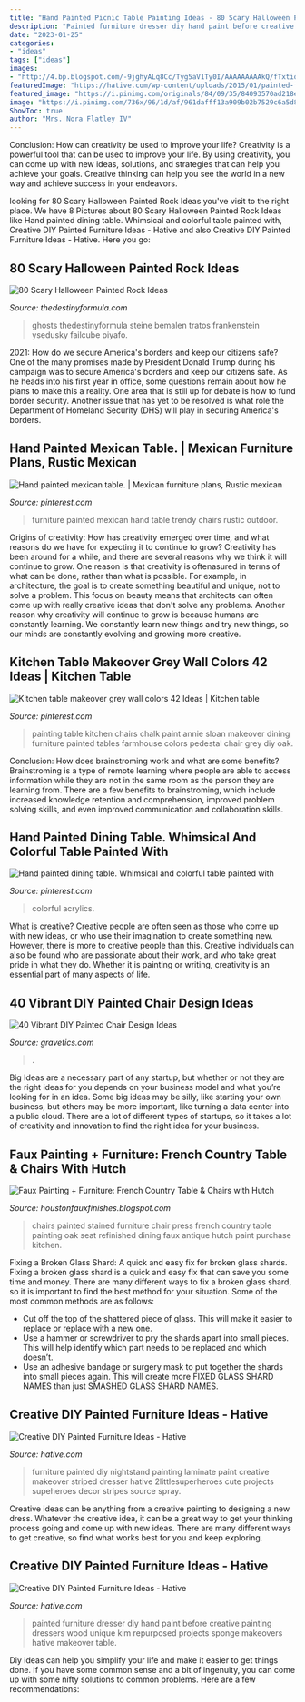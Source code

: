 ```yaml
---
title: "Hand Painted Picnic Table Painting Ideas - 80 Scary Halloween Painted Rock Ideas"
description: "Painted furniture dresser diy hand paint before creative painting dressers wood unique kim repurposed projects sponge makeovers hative makeover table"
date: "2023-01-25"
categories:
- "ideas"
tags: ["ideas"]
images:
- "http://4.bp.blogspot.com/-9jghyALq8Cc/Tyg5aV1Ty0I/AAAAAAAAAkQ/fTxtiqE0tlo/s1600/table+001.JPG"
featuredImage: "https://hative.com/wp-content/uploads/2015/01/painted-furniture-ideas/15-painted-furniture-ideas.jpg"
featured_image: "https://i.pinimg.com/originals/84/09/35/84093570ad218e570af0dd19c8730c02.jpg"
image: "https://i.pinimg.com/736x/96/1d/af/961dafff13a909b02b7529c6a5d81303--hand-painted-acrylics.jpg"
ShowToc: true
author: "Mrs. Nora Flatley IV"
---
```



Conclusion: How can creativity be used to improve your life?
Creativity is a powerful tool that can be used to improve your life. By using creativity, you can come up with new ideas, solutions, and strategies that can help you achieve your goals. Creative thinking can help you see the world in a new way and achieve success in your endeavors.

	

		
looking for 80 Scary Halloween Painted Rock Ideas you've visit to the right place. We have 8 Pictures about 80 Scary Halloween Painted Rock Ideas like Hand painted dining table. Whimsical and colorful table painted with, Creative DIY Painted Furniture Ideas - Hative and also Creative DIY Painted Furniture Ideas - Hative. Here you go:
		
    
## 80 Scary Halloween Painted Rock Ideas

<img loading=lazy src="https://thedestinyformula.com/wp-content/uploads/2019/01/fdc206293d010bc5d41acfc49b66dd2b.jpg" onerror="this.onerror=null;this.src='https://tse3.mm.bing.net/th?id=OIP.bSeoUYmx8tfwP_OcuA_17QHaJ4&amp;pid=15.1';" alt="80 Scary Halloween Painted Rock Ideas">

_Source: thedestinyformula.com_

>ghosts thedestinyformula steine bemalen tratos frankenstein ysedusky failcube piyafo. 

	

2021: How do we secure America's borders and keep our citizens safe?
One of the many promises made by President Donald Trump during his campaign was to secure America's borders and keep our citizens safe. As he heads into his first year in office, some questions remain about how he plans to make this a reality. One area that is still up for debate is how to fund border security. Another issue that has yet to be resolved is what role the Department of Homeland Security (DHS) will play in securing America's borders.

    
## Hand Painted Mexican Table. | Mexican Furniture Plans, Rustic Mexican

<img loading=lazy src="https://i.pinimg.com/originals/84/09/35/84093570ad218e570af0dd19c8730c02.jpg" onerror="this.onerror=null;this.src='https://tse1.mm.bing.net/th?id=OIP.he3R0pxjnRuYzJKjqal7rQHaJ4&amp;pid=15.1';" alt="Hand painted mexican table. | Mexican furniture plans, Rustic mexican">

_Source: pinterest.com_

>furniture painted mexican hand table trendy chairs rustic outdoor. 

	

Origins of creativity: How has creativity emerged over time, and what reasons do we have for expecting it to continue to grow?
Creativity has been around for a while, and there are several reasons why we think it will continue to grow. One reason is that creativity is oftenasured in terms of what can be done, rather than what is possible. For example, in architecture, the goal is to create something beautiful and unique, not to solve a problem. This focus on beauty means that architects can often come up with really creative ideas that don't solve any problems. Another reason why creativity will continue to grow is because humans are constantly learning. We constantly learn new things and try new things, so our minds are constantly evolving and growing more creative.

    
## Kitchen Table Makeover Grey Wall Colors 42 Ideas | Kitchen Table

<img loading=lazy src="https://i.pinimg.com/736x/5f/95/3d/5f953d5d37aa6978163af9f53ae71e0e.jpg" onerror="this.onerror=null;this.src='https://tse3.mm.bing.net/th?id=OIP.VpTzbQvP-43ULIsRMIzKNQAAAA&amp;pid=15.1';" alt="Kitchen table makeover grey wall colors 42 Ideas | Kitchen table">

_Source: pinterest.com_

>painting table kitchen chairs chalk paint annie sloan makeover dining furniture painted tables farmhouse colors pedestal chair grey diy oak. 

	

Conclusion: How does brainstroming work and what are some benefits?
Brainstroming is a type of remote learning where people are able to access information while they are not in the same room as the person they are learning from. There are a few benefits to brainstroming, which include increased knowledge retention and comprehension, improved problem solving skills, and even improved communication and collaboration skills.

    
## Hand Painted Dining Table. Whimsical And Colorful Table Painted With

<img loading=lazy src="https://i.pinimg.com/736x/96/1d/af/961dafff13a909b02b7529c6a5d81303--hand-painted-acrylics.jpg" onerror="this.onerror=null;this.src='https://tse2.mm.bing.net/th?id=OIP.DfKDskTKnea-6x4kCBOXVwHaJ3&amp;pid=15.1';" alt="Hand painted dining table. Whimsical and colorful table painted with">

_Source: pinterest.com_

>colorful acrylics. 

	

What is creative?
Creative people are often seen as those who come up with new ideas, or who use their imagination to create something new. However, there is more to creative people than this. Creative individuals can also be found who are passionate about their work, and who take great pride in what they do. Whether it is painting or writing, creativity is an essential part of many aspects of life.

    
## 40 Vibrant DIY Painted Chair Design Ideas

<img loading=lazy src="https://www.gravetics.com/wp-content/uploads/2017/08/DIY-Painted-Chair-Designs-Ideas.jpg" onerror="this.onerror=null;this.src='https://tse2.mm.bing.net/th?id=OIP.kU0c_Bd6_bRZJST7XXaUbAHaMV&amp;pid=15.1';" alt="40 Vibrant DIY Painted Chair Design Ideas">

_Source: gravetics.com_

>. 

	

Big Ideas are a necessary part of any startup, but whether or not they are the right ideas for you depends on your business model and what you’re looking for in an idea. Some big ideas may be silly, like starting your own business, but others may be more important, like turning a data center into a public cloud. There are a lot of different types of startups, so it takes a lot of creativity and innovation to find the right idea for your business.

    
## Faux Painting + Furniture: French Country Table &amp; Chairs With Hutch

<img loading=lazy src="http://4.bp.blogspot.com/-9jghyALq8Cc/Tyg5aV1Ty0I/AAAAAAAAAkQ/fTxtiqE0tlo/s1600/table+001.JPG" onerror="this.onerror=null;this.src='https://tse1.mm.bing.net/th?id=OIP.v-ARITr2ow_W9iTQh1BlNAHaLE&amp;pid=15.1';" alt="Faux Painting + Furniture: French Country Table &amp; Chairs with Hutch">

_Source: houstonfauxfinishes.blogspot.com_

>chairs painted stained furniture chair press french country table painting oak seat refinished dining faux antique hutch paint purchase kitchen. 

	

Fixing a Broken Glass Shard: A quick and easy fix for broken glass shards.
Fixing a broken glass shard is a quick and easy fix that can save you some time and money. There are many different ways to fix a broken glass shard, so it is important to find the best method for your situation. Some of the most common methods are as follows:
- Cut off the top of the shattered piece of glass. This will make it easier to replace or replace with a new one.
- Use a hammer or screwdriver to pry the shards apart into small pieces. This will help identify which part needs to be replaced and which doesn’t.
- Use an adhesive bandage or surgery mask to put together the shards into small pieces again. This will create more FIXED GLASS SHARD NAMES than just SMASHED GLASS SHARD NAMES.

    
## Creative DIY Painted Furniture Ideas - Hative

<img loading=lazy src="https://hative.com/wp-content/uploads/2015/01/painted-furniture-ideas/15-painted-furniture-ideas.jpg" onerror="this.onerror=null;this.src='https://tse2.mm.bing.net/th?id=OIP.aXCbdfpYZzLKJtuMIzokYQHaOv&amp;pid=15.1';" alt="Creative DIY Painted Furniture Ideas - Hative">

_Source: hative.com_

>furniture painted diy nightstand painting laminate paint creative makeover striped dresser hative 2littlesuperheroes cute projects supeheroes decor stripes source spray. 

	

Creative ideas can be anything from a creative painting to designing a new dress. Whatever the creative idea, it can be a great way to get your thinking process going and come up with new ideas. There are many different ways to get creative, so find what works best for you and keep exploring.

    
## Creative DIY Painted Furniture Ideas - Hative

<img loading=lazy src="https://hative.com/wp-content/uploads/2015/01/painted-furniture-ideas/5-painted-furniture-ideas.jpg" onerror="this.onerror=null;this.src='https://tse1.mm.bing.net/th?id=OIP.7UEyVXYP9zQ5WWUlYv4vuAHaKl&amp;pid=15.1';" alt="Creative DIY Painted Furniture Ideas - Hative">

_Source: hative.com_

>painted furniture dresser diy hand paint before creative painting dressers wood unique kim repurposed projects sponge makeovers hative makeover table. 

	

Diy ideas can help you simplify your life and make it easier to get things done. If you have some common sense and a bit of ingenuity, you can come up with some nifty solutions to common problems. Here are a few recommendations: 

